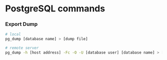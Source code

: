 # PostgreSQL commands

### Export Dump
```bash
# local
pg_dump [database name] > [dump file]

# remote server
pg_dump -h [host address] -Fc -O -U [database user] [database name] > [dump file]
```
